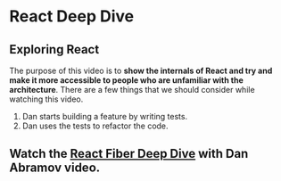 # React Deep Dive

## Exploring React
The purpose of this video is to **show the internals of React and try and make it more accessible to people who are unfamiliar with the architecture**. There are a few things that we should consider while watching this video.
  1. Dan starts building a feature by writing tests.
  2. Dan uses the tests to refactor the code.

## Watch the [React Fiber Deep Dive](https://www.youtube.com/watch?v=aS41Y_eyNrU) with Dan Abramov video.


